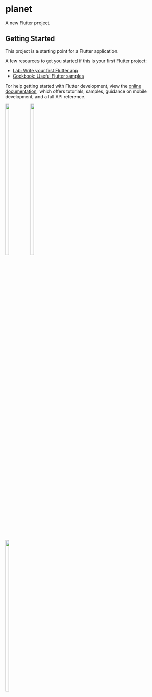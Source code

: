 # planet

A new Flutter project.

## Getting Started

This project is a starting point for a Flutter application.

A few resources to get you started if this is your first Flutter project:

- [Lab: Write your first Flutter app](https://docs.flutter.dev/get-started/codelab)
- [Cookbook: Useful Flutter samples](https://docs.flutter.dev/cookbook)

For help getting started with Flutter development, view the
[online documentation](https://docs.flutter.dev/), which offers tutorials,
samples, guidance on mobile development, and a full API reference.
<p>
<img src="https://user-images.githubusercontent.com/114207841/236617064-686bba94-ae79-48d2-ad0a-039164cd239e.jpg" width=15% height=35%>
<img src="https://user-images.githubusercontent.com/114207841/236617115-fead9265-6fb5-4868-9957-bf27cbb2abf7.jpg" width=15% height=35%>
</p>

<img src="https://user-images.githubusercontent.com/114207841/236617475-cf10e433-be4c-4975-87ae-4231f1618eba.mp4" width=15% height=35%>
